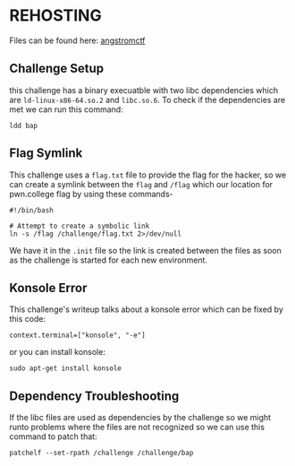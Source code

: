 # REHOSTING

Files can be found here: [angstromctf](https://github.com/blairsec/challenges/tree/master/angstromctf/2024/pwn/bap)

## Challenge Setup
this challenge has a binary execuatble with two libc dependencies which are `ld-linux-x86-64.so.2` and `libc.so.6`. To check if the dependencies are met we can run this command:
```
ldd bap
```

## Flag Symlink
This challenge uses a `flag.txt` file to provide the flag for the hacker, so we can create a symlink between the `flag` and `/flag` which our location for pwn.college flag by using these commands-
```
#!/bin/bash

# Attempt to create a symbolic link
ln -s /flag /challenge/flag.txt 2>/dev/null
```

We have it in the `.init` file so the link is created between the files as soon as the challenge is started for each new environment.

## Konsole Error
This challenge's writeup talks about a konsole error which can be fixed by this code:
```
context.terminal=["konsole", "-e"]
```
or you can install konsole:
```
sudo apt-get install konsole
```


## Dependency Troubleshooting
If the libc files are used as dependencies by the challenge so we might runto problems where the files are not recognized so we can use this command to patch that:
```
patchelf --set-rpath /challenge /challenge/bap
```